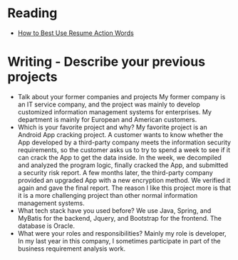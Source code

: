 # Reading

- [How to Best Use Resume Action Words](https://business.tutsplus.com/articles/resume-action-words-and-powerful-verbs--cms-28829)


# Writing - Describe your previous projects

- Talk about your former companies and projects
My former company is an IT service company, and the project was mainly to develop customized information management systems for enterprises. My department is mainly for European and American customers.
- Which is your favorite project and why?
My favorite project is an Android App cracking project. A customer wants to know whether the App developed by a third-party company meets the information security requirements, so the customer asks us to try to spend a week to see if it can crack the App to get the data inside. In the week, we decompiled and analyzed the program logic, finally cracked the App, and submitted a security risk report. A few months later, the third-party company provided an upgraded App with a new encryption method. We verified it again and gave the final report. The reason I like this project more is that it is a more challenging project than other normal information management systems.
- What tech stack have you used before?
We use Java, Spring, and MyBatis for the backend, Jquery, and Bootstrap for the frontend. The database is Oracle.
- What were your roles and responsibilities?
Mainly my role is developer, In my last year in this company, I sometimes participate in part of the business requirement analysis work.